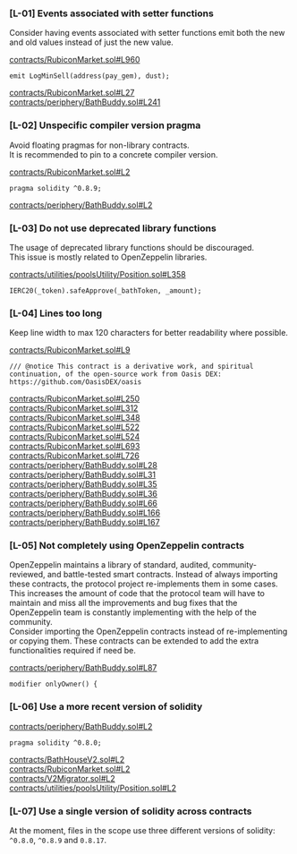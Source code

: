 ### [L-01] Events associated with setter functions

Consider having events associated with setter functions emit both the new and old values instead of just the new value.  

[contracts/RubiconMarket.sol#L960](https://github.com/code-423n4/2023-04-rubicon/tree/main/contracts/RubiconMarket.sol#L960)  
```
emit LogMinSell(address(pay_gem), dust);
```
[contracts/RubiconMarket.sol#L27](https://github.com/code-423n4/2023-04-rubicon/tree/main/contracts/RubiconMarket.sol#L27)  
[contracts/periphery/BathBuddy.sol#L241](https://github.com/code-423n4/2023-04-rubicon/tree/main/contracts/periphery/BathBuddy.sol#L241)  

### [L-02] Unspecific compiler version pragma

Avoid floating pragmas for non-library contracts.  
It is recommended to pin to a concrete compiler version.  

[contracts/RubiconMarket.sol#L2](https://github.com/code-423n4/2023-04-rubicon/tree/main/contracts/RubiconMarket.sol#L2)  
```
pragma solidity ^0.8.9;
```
[contracts/periphery/BathBuddy.sol#L2](https://github.com/code-423n4/2023-04-rubicon/tree/main/contracts/periphery/BathBuddy.sol#L2)  

### [L-03] Do not use deprecated library functions

The usage of deprecated library functions should be discouraged.  
This issue is mostly related to OpenZeppelin libraries.  

[contracts/utilities/poolsUtility/Position.sol#L358](https://github.com/code-423n4/2023-04-rubicon/tree/main/contracts/utilities/poolsUtility/Position.sol#L358)  
```
IERC20(_token).safeApprove(_bathToken, _amount);
```

### [L-04] Lines too long

Keep line width to max 120 characters for better readability where possible.  

[contracts/RubiconMarket.sol#L9](https://github.com/code-423n4/2023-04-rubicon/tree/main/contracts/RubiconMarket.sol#L9)  
```
/// @notice This contract is a derivative work, and spiritual continuation, of the open-source work from Oasis DEX: https://github.com/OasisDEX/oasis
```
[contracts/RubiconMarket.sol#L250](https://github.com/code-423n4/2023-04-rubicon/tree/main/contracts/RubiconMarket.sol#L250)  
[contracts/RubiconMarket.sol#L312](https://github.com/code-423n4/2023-04-rubicon/tree/main/contracts/RubiconMarket.sol#L312)  
[contracts/RubiconMarket.sol#L348](https://github.com/code-423n4/2023-04-rubicon/tree/main/contracts/RubiconMarket.sol#L348)  
[contracts/RubiconMarket.sol#L522](https://github.com/code-423n4/2023-04-rubicon/tree/main/contracts/RubiconMarket.sol#L522)  
[contracts/RubiconMarket.sol#L524](https://github.com/code-423n4/2023-04-rubicon/tree/main/contracts/RubiconMarket.sol#L524)  
[contracts/RubiconMarket.sol#L693](https://github.com/code-423n4/2023-04-rubicon/tree/main/contracts/RubiconMarket.sol#L693)  
[contracts/RubiconMarket.sol#L726](https://github.com/code-423n4/2023-04-rubicon/tree/main/contracts/RubiconMarket.sol#L726)  
[contracts/periphery/BathBuddy.sol#L28](https://github.com/code-423n4/2023-04-rubicon/tree/main/contracts/periphery/BathBuddy.sol#L28)  
[contracts/periphery/BathBuddy.sol#L31](https://github.com/code-423n4/2023-04-rubicon/tree/main/contracts/periphery/BathBuddy.sol#L31)  
[contracts/periphery/BathBuddy.sol#L35](https://github.com/code-423n4/2023-04-rubicon/tree/main/contracts/periphery/BathBuddy.sol#L35)  
[contracts/periphery/BathBuddy.sol#L36](https://github.com/code-423n4/2023-04-rubicon/tree/main/contracts/periphery/BathBuddy.sol#L36)  
[contracts/periphery/BathBuddy.sol#L66](https://github.com/code-423n4/2023-04-rubicon/tree/main/contracts/periphery/BathBuddy.sol#L66)  
[contracts/periphery/BathBuddy.sol#L166](https://github.com/code-423n4/2023-04-rubicon/tree/main/contracts/periphery/BathBuddy.sol#L166)  
[contracts/periphery/BathBuddy.sol#L167](https://github.com/code-423n4/2023-04-rubicon/tree/main/contracts/periphery/BathBuddy.sol#L167)  

### [L-05] Not completely using OpenZeppelin contracts

OpenZeppelin maintains a library of standard, audited, community-reviewed, and battle-tested smart contracts. Instead of always importing these contracts, the protocol project re-implements them in some cases. This increases the amount of code that the protocol team will have to maintain and miss all the improvements and bug fixes that the OpenZeppelin team is constantly implementing with the help of the community.  
Consider importing the OpenZeppelin contracts instead of re-implementing or copying them. These contracts can be extended to add the extra functionalities required if need be.  

[contracts/periphery/BathBuddy.sol#L87](https://github.com/code-423n4/2023-04-rubicon/tree/main/contracts/periphery/BathBuddy.sol#L87)  
```
modifier onlyOwner() {
```

### [L-06] Use a more recent version of solidity


[contracts/periphery/BathBuddy.sol#L2](https://github.com/code-423n4/2023-04-rubicon/tree/main/contracts/periphery/BathBuddy.sol#L2)  
```
pragma solidity ^0.8.0;
```
[contracts/BathHouseV2.sol#L2](https://github.com/code-423n4/2023-04-rubicon/tree/main/contracts/BathHouseV2.sol#L2)  
[contracts/RubiconMarket.sol#L2](https://github.com/code-423n4/2023-04-rubicon/tree/main/contracts/RubiconMarket.sol#L2)  
[contracts/V2Migrator.sol#L2](https://github.com/code-423n4/2023-04-rubicon/tree/main/contracts/V2Migrator.sol#L2)  
[contracts/utilities/poolsUtility/Position.sol#L2](https://github.com/code-423n4/2023-04-rubicon/tree/main/contracts/utilities/poolsUtility/Position.sol#L2)  

### [L-07] Use a single version of solidity across contracts

At the moment, files in the scope use three different versions of solidity: `^0.8.0`, `^0.8.9` and `0.8.17`.
